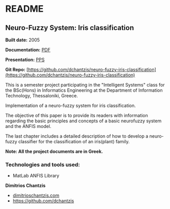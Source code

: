 # README

## Neuro-Fuzzy System: Iris classification
**Built date:** 2005

**Documentation:** [PDF](https://github.com/dchantzis/evolutionary-algorithms/blob/master/evolutionaryalgorithms%5Bgreek%5D.pdf)

**Presentation:** [PPS](https://github.com/dchantzis/evolutionary-algorithms/blob/master/evolutionaryalgorithms%5Bgreek%5D.pps)

**Git Repo:** [https://github.com/dchantzis/neuro-fuzzy-iris-classification](https://github.com/dchantzis/neuro-fuzzy-iris-classification)

This is a semester project participating in the "Intelligent Systems" class for the BSc(Hons) in Informatics Engineering at the Department of Information Technology, Thessaloniki, Greece.

Implementation of a neuro-fuzzy system for iris classification.

The objective of this paper is to provide its readers with information regarding the basic principles and concepts of a basic neurofuzzy system and the ANFIS model.

The last chapter includes a detailed description of how to develop a neuro-fuzzy classifier for the classification of an iris(plant) family.

**Note: All the project documents are in Greek.**

### Technologies and tools used:

* MatLab ANFIS Library

**Dimitrios Chantzis**
- [dimitrioschantzis.com](http://www.dimitrioschantzis.com)
- <https://github.com/dchantzis>
